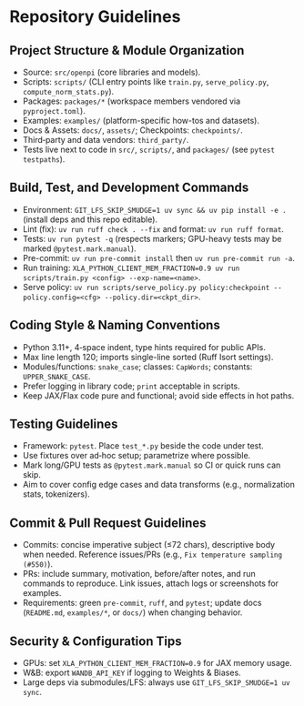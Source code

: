 # Repository Guidelines

## Project Structure & Module Organization
- Source: `src/openpi` (core libraries and models).
- Scripts: `scripts/` (CLI entry points like `train.py`, `serve_policy.py`, `compute_norm_stats.py`).
- Packages: `packages/*` (workspace members vendored via `pyproject.toml`).
- Examples: `examples/` (platform-specific how-tos and datasets).
- Docs & Assets: `docs/`, `assets/`; Checkpoints: `checkpoints/`.
- Third‑party and data vendors: `third_party/`.
- Tests live next to code in `src/`, `scripts/`, and `packages/` (see `pytest` `testpaths`).

## Build, Test, and Development Commands
- Environment: `GIT_LFS_SKIP_SMUDGE=1 uv sync && uv pip install -e .` (install deps and this repo editable).
- Lint (fix): `uv run ruff check . --fix` and format: `uv run ruff format`.
- Tests: `uv run pytest -q` (respects markers; GPU-heavy tests may be marked `@pytest.mark.manual`).
- Pre-commit: `uv run pre-commit install` then `uv run pre-commit run -a`.
- Run training: `XLA_PYTHON_CLIENT_MEM_FRACTION=0.9 uv run scripts/train.py <config> --exp-name=<name>`.
- Serve policy: `uv run scripts/serve_policy.py policy:checkpoint --policy.config=<cfg> --policy.dir=<ckpt_dir>`.

## Coding Style & Naming Conventions
- Python 3.11+, 4‑space indent, type hints required for public APIs.
- Max line length 120; imports single-line sorted (Ruff Isort settings).
- Modules/functions: `snake_case`; classes: `CapWords`; constants: `UPPER_SNAKE_CASE`.
- Prefer logging in library code; `print` acceptable in scripts.
- Keep JAX/Flax code pure and functional; avoid side effects in hot paths.

## Testing Guidelines
- Framework: `pytest`. Place `test_*.py` beside the code under test.
- Use fixtures over ad‑hoc setup; parametrize where possible.
- Mark long/GPU tests as `@pytest.mark.manual` so CI or quick runs can skip.
- Aim to cover config edge cases and data transforms (e.g., normalization stats, tokenizers).

## Commit & Pull Request Guidelines
- Commits: concise imperative subject (≤72 chars), descriptive body when needed. Reference issues/PRs (e.g., `Fix temperature sampling (#550)`).
- PRs: include summary, motivation, before/after notes, and run commands to reproduce. Link issues, attach logs or screenshots for examples.
- Requirements: green `pre-commit`, `ruff`, and `pytest`; update docs (`README.md`, `examples/*`, or `docs/`) when changing behavior.

## Security & Configuration Tips
- GPUs: set `XLA_PYTHON_CLIENT_MEM_FRACTION=0.9` for JAX memory usage.
- W&B: export `WANDB_API_KEY` if logging to Weights & Biases.
- Large deps via submodules/LFS: always use `GIT_LFS_SKIP_SMUDGE=1 uv sync`.
